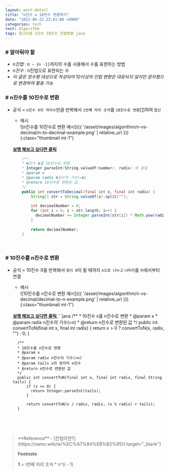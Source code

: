 ```yaml
---
layout: post-detail
title: "n진수 ⇄ 10진수 변환하기"
date: "2021-06-22 23:41:00 +0900"
categories: tech
test: Algorithm
tags: 알고리즘 n진수 10진수 진법변환 java
---
```


### # 알아둬야 할
- *n진법* : `0 ~ {n -1}`까지의 수를 사용해서 수를 표현하는 방법
- *n진수* : n진법으로 표현되는 수
- *이 글은 정수형 대상으로 작성되어 10이상의 진법 변환은 대응되지 않지만 문자형으로 변경하여 활용 가능*


 
### # n진수를 10진수로 변환
- 공식 = `n진수 X의 자리수`만큼 반복해서 `i번째 자리 숫자`를 `10진수로 변환`<a href="#footnote-1" class="footnote">[1]</a>하여 `합산`
      
    - 예시   
    ![n진수를 10진수로 변환 예시]({{ '/asset/images/algorithm/n-vs-decimal/n-to-decimal-example.png' | relative_url }}){:class="thumbnail mt-1"}

    <br/>
    <a href="https://ideone.com/58fICM" target="_blank" class="btn-debugger">
        <strong><i class="fas fa-play-circle"></i> 실행 해보고 싶다면 클릭</strong>
    </a>
    
    ```java
        /**
        * n진수 x를 10진수로 변환
        * Integer.parseInt(String.valueOf(number), radix) 와 동일
        * @param x
        * @param radix n진수의 기수(=n)
        * @return 10진수로 변환된 값
        */
        public int convertToDecimal(final int x, final int radix) {
            String[] str = String.valueOf(x).split("");
            
            int decimalNumber = 0;
            for (int i = 0; i < str.length; i++) {
              decimalNumber += Integer.parseInt(str[i]) * Math.pow(radix, str.length - i - 1);
            }
            
            return decimalNumber;
        }
    ``` 
<br/>

 
### # 10진수를 n진수로 변환 
- 공식 = 10진수 X를 반복해서 `몫이 0`이 될 때까지 `n으로 나누고` `나머지`를 `뒤`에서부터 연결  

    - 예시   
    ![10진수를 n진수로 변환 예시]({{ '/asset/images/algorithm/n-vs-decimal/decimal-to-n-example.png' | relative_url }}){:class="thumbnail mt-1"}


    <br/>
    <a href="https://ideone.com/NTDiak" target="_blank" class="btn-debugger">
        <strong><i class="fas fa-play-circle"></i> 실행 해보고 싶다면 클릭</strong>
    </a>
    ```java
        /**
        * 10진수 x를 n진수로 변환
        * @param x
        * @param radix n진수의 기수(=n)
        * @return n진수로 변환된 값
        */
        public int convertToN(final int x, final int radix) {
            return x > 0 ? convertToN(x, radix, "") : 0;
        }
        
        /**
        * 10진수를 n진수로 변환
        * @param x
        * @param radix n진수의 기수(=n)
        * @param tails x의 뒷자리 n진수
        * @return n진수로 변환된 값
        */
        public int convertToN(final int x, final int radix, final String tails) {
            if (x <= 0) {
              return Integer.parseInt(tails);
            }
            
            return convertToN(x / radix, radix, (x % radix) + tails);
        }
    ```

<br/>
<br/>

<blockquote markdown="1">
**Reference**
- [진법이란?](https://namu.wiki/w/%EC%A7%84%EB%B2%95){:target="_blank"}

<br/>


**Footnote**
<p id="footnote-1" class="footnote-desc">
    <strong class="number">1.</strong>= i번째 자리 숫자 * n^(i - 1)
</p>
</blockquote>



